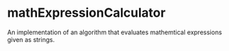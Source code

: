 # mathExpressionCalculator
An implementation of an algorithm that evaluates mathemtical expressions given as strings.
